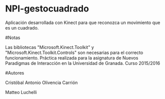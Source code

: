 # NPI-gestocuadrado

Aplicación desarrollada con Kinect para que reconozca un movimiento que es un cuadrado.

#Notas

Las bibliotecas "Microsoft.Kinect.Toolkit" y "Microsoft.Kinect.Toolkit.Controls" son necesarias para el correcto funcionamiento.
Práctica realizada para la asignatura de Nuevos Paradigmas de Interacción en la Universidad de Granada. Curso 2015/2016

#Autores

Cristóbal Antonio Olivencia Carrión

Matteo Luchelli
